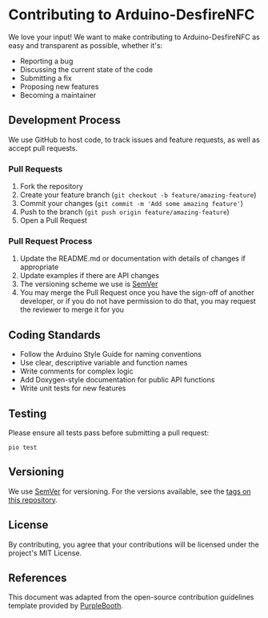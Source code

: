 # Contributing to Arduino-DesfireNFC

We love your input! We want to make contributing to Arduino-DesfireNFC as easy and transparent as possible, whether it's:

- Reporting a bug
- Discussing the current state of the code
- Submitting a fix
- Proposing new features
- Becoming a maintainer

## Development Process

We use GitHub to host code, to track issues and feature requests, as well as accept pull requests.

### Pull Requests

1. Fork the repository
2. Create your feature branch (`git checkout -b feature/amazing-feature`)
3. Commit your changes (`git commit -m 'Add some amazing feature'`)
4. Push to the branch (`git push origin feature/amazing-feature`)
5. Open a Pull Request

### Pull Request Process

1. Update the README.md or documentation with details of changes if appropriate
2. Update examples if there are API changes
3. The versioning scheme we use is [SemVer](http://semver.org/)
4. You may merge the Pull Request once you have the sign-off of another developer, or if you do not have permission to do that, you may request the reviewer to merge it for you

## Coding Standards

- Follow the Arduino Style Guide for naming conventions
- Use clear, descriptive variable and function names
- Write comments for complex logic
- Add Doxygen-style documentation for public API functions
- Write unit tests for new features

## Testing

Please ensure all tests pass before submitting a pull request:

```
pio test
```

## Versioning

We use [SemVer](http://semver.org/) for versioning. For the versions available, see the [tags on this repository](https://github.com/username/Arduino-DesfireNFC/tags).

## License

By contributing, you agree that your contributions will be licensed under the project's MIT License.

## References

This document was adapted from the open-source contribution guidelines template provided by [PurpleBooth](https://gist.github.com/PurpleBooth/b24679402957c63ec426). 